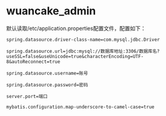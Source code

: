# wuancake_admin
默认读取/etc/application.properties配置文件，配置如下：
	
  	spring.datasource.driver-class-name=com.mysql.jdbc.Driver
  
	spring.datasource.url=jdbc:mysql://数据库地址:3306/数据库名?useSSL=false&useUnicode=true&characterEncoding=UTF-8&autoReconnect=true
  
	spring.datasource.username=账号		
  
	spring.datasource.password=密码		
  
	server.port=端口								
  
	mybatis.configuration.map-underscore-to-camel-case=true
